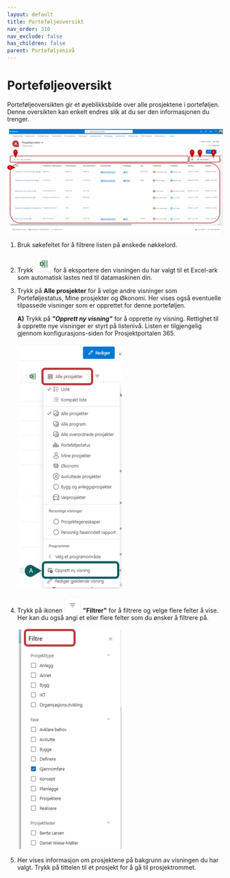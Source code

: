 ```yaml
---
layout: default
title: Porteføljeoversikt
nav_order: 310
nav_exclude: false
has_children: false
parent: Porteføljenivå
---
```


# Porteføljeoversikt

Porteføljeoversikten gir et øyeblikksbilde over alle prosjektene i
porteføljen. Denne oversikten kan enkelt endres slik at du ser den
informasjonen du trenger.




![](./media/31-Portefoljeoversikt.png)

1. Bruk søkefeltet for å filtrere listen på ønskede nøkkelord.
2. Trykk ![](./media/EksporterTilExcel.png) for å eksportere den visningen du har valgt til et Excel-ark som automatisk lastes ned til datamaskinen din.
3. Trykk på **Alle prosjekter** for å velge andre visninger som Porteføljestatus, Mine prosjekter og Økonomi. Her vises også eventuelle tilpassede visninger som er opprettet for denne porteføljen.
   
     **A)** Trykk på ***"Opprett ny visning"*** for å opprette ny visning.
     Rettighet til å opprette nye visninger er styrt på listenivå. Listen er tilgjengelig gjennom konfigurasjons-siden for Prosjektportalen 365.
 
      ![](./media/31-Portefoljeoversit-OpprettVisnining.png)
   
5. Trykk på ikonen ![](./media/FiltrerKnapp.png) **"Filtrer"** for å filtrere og velge flere felter å vise. Her kan du også angi et eller flere felter som du ønsker å filtrere på.

  
      ![](./media/31-Portefoljeoversit-Filter.png)
   
7. Her vises informasjon om prosjektene på bakgrunn av visningen du har valgt. Trykk på tittelen til et prosjekt for å gå til prosjektrommet.
